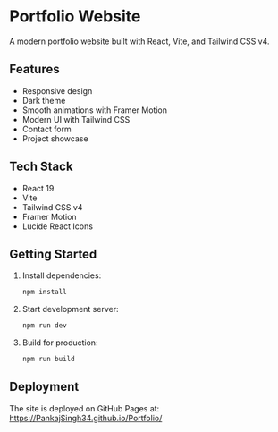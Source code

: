 # Portfolio Website

A modern portfolio website built with React, Vite, and Tailwind CSS v4.

## Features

- Responsive design
- Dark theme
- Smooth animations with Framer Motion
- Modern UI with Tailwind CSS
- Contact form
- Project showcase

## Tech Stack

- React 19
- Vite
- Tailwind CSS v4
- Framer Motion
- Lucide React Icons

## Getting Started

1. Install dependencies:

   ```bash
   npm install
   ```

2. Start development server:

   ```bash
   npm run dev
   ```

3. Build for production:
   ```bash
   npm run build
   ```

## Deployment

The site is deployed on GitHub Pages at: https://PankajSingh34.github.io/Portfolio/
